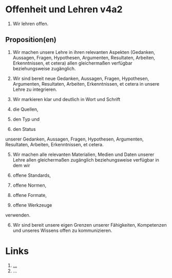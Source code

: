 <!---
   NAME - The NAME of this project is:
ethos

  FILE - The FILENAME of the current file is:
/v4a2.md

  CREATION - This project was CREATED on:
2017-01-28-16:15:00 UTC

  MODIFICATION - This project was last MODIFIED on:
2017-01-28-16:15:00 UTC

  VERSION - The current VERSION of this project is:
<git-commit-hash>-2017-01-28-16:15:00 UTC

  CREATOR(S) - This project was CREATED by:
Michael Czechowski, Martin Maga

  CONTACT - You can CONTACT the creator(s) or developer(s) of this project at:
E-Mail: mail@martinmaga.de

  COPYRIGHT - The COPYRIGHT holder of this project is:
COPYRIGHT (c) 2016 Martin Maga

  LICENSE - This project is LICENSED under the following license:
Martin Maga 2016 CC BY-SA 4.0 https://creativecommons.org

  SUBFILE – This is a SUBFILE! For more INFORMATION on this project go to:
/README.md
--->

# Offenheit und Lehren v4a2
1. Wir lehren offen.

## Proposition(en)
1. Wir machen unsere Lehre in ihren relevanten Aspekten (Gedanken, Aussagen, Fragen, Hypothesen, Argumenten, Resultaten, Arbeiten, Erkenntnissen, et cetera) allen gleichermaßen verfügbar beziehungsweise zugänglich.

2. Wir sind bereit neue Gedanken, Aussagen, Fragen, Hypothesen, Argumenten, Resultaten, Arbeiten, Erkenntnissen, et cetera in unsere Lehre zu integrieren.

3. Wir markieren klar und deutlich in Wort und Schrift

  1. die Quellen,

  2. den Typ und

  3. den Status

unserer Gedanken, Aussagen, Fragen, Hypothesen, Argumenten, Resultaten, Arbeiten, Erkenntnissen, et cetera.

5. Wir machen alle relevanten Materialien, Medien und Daten unserer Lehre allen gleichermaßen zugänglich beziehungsweise verfügbar in dem wir

  1. offene Standards,
  2. offene Normen,
  3. offene Formate,
  4. offene Werkzeuge

verwenden.

6. Wir sind bereit unsere eigen Grenzen unserer Fähigkeiten, Kompetenzen und unseres Wissens offen zu kommunizieren.

# Links
  1. […](…)
  2. …
